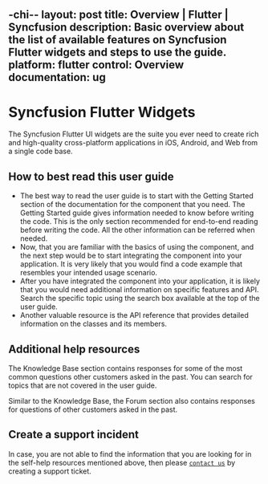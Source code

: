 -chi--
layout: post
title: Overview | Flutter | Syncfusion
description: Basic overview about the list of available features on Syncfusion Flutter widgets and steps to use the guide.
platform: flutter
control: Overview
documentation: ug
---

# Syncfusion Flutter Widgets

The Syncfusion Flutter UI widgets are the suite you ever need to create rich and high-quality cross-platform applications in iOS, Android, and Web from a single code base.

## How to best read this user guide

* The best way to read the user guide is to start with the Getting Started section of the documentation for the component that you need. The Getting Started guide gives information needed to know before writing the code. This is the only section recommended for end-to-end reading before writing the code. All the other information can be referred when needed.
* Now, that you are familiar with the basics of using the component, and the next step would be to start integrating the component into your application. It is very likely that you would find a code example that resembles your intended usage scenario.
* After you have integrated the component into your application, it is likely that you would need additional information on specific features and API. Search the specific topic using the search box available at the top of the user guide.
* Another valuable resource is the API reference that provides detailed information on the classes and its members.

## Additional help resources

The Knowledge Base section contains responses for some of the most common questions other customers asked in the past. You can search for topics that are not covered in the user guide.

Similar to the Knowledge Base, the Forum section also contains responses for questions of other customers asked in the past.

## Create a support incident

In case, you are not able to find the information that you are looking for in the self-help resources mentioned above, then please [`contact us`](https://www.syncfusion.com/support/directtrac/incidents) by creating a support ticket.
